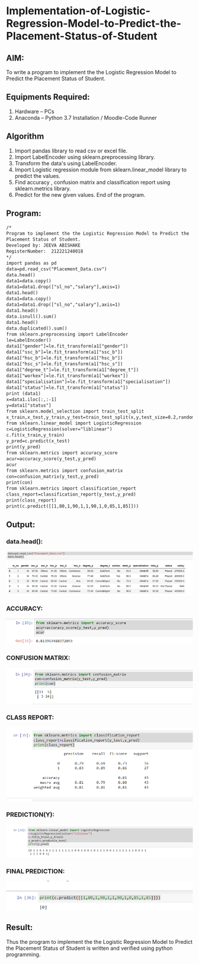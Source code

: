 # Implementation-of-Logistic-Regression-Model-to-Predict-the-Placement-Status-of-Student

## AIM:
To write a program to implement the the Logistic Regression Model to Predict the Placement Status of Student.

## Equipments Required:
1. Hardware – PCs
2. Anaconda – Python 3.7 Installation / Moodle-Code Runner

## Algorithm
1. Import pandas library to read csv or excel file.
2. Import LabelEncoder using sklearn.preprocessing library.
3. Transform the data's using LabelEncoder.
4. Import Logistic regression module from sklearn.linear_model library to predict the values.
5. Find accuracy , confusion matrix and classification report using sklearn.metrics library.
6. Predict for the new given values.
End of the program.

## Program:
```
/*
Program to implement the the Logistic Regression Model to Predict the Placement Status of Student.
Developed by: JEEVA ABISHAKE
RegisterNumber:  212221240018
*/
import pandas as pd
data=pd.read_csv("Placement_Data.csv")
data.head()
data1=data.copy()
data1=data1.drop(["sl_no","salary"],axis=1)
data1.head()
data1=data.copy()
data1=data1.drop(["sl_no","salary"],axis=1)
data1.head()
data.isnull().sum()
data1.head()
data.duplicated().sum()
from sklearn.preprocessing import LabelEncoder
le=LabelEncoder()
data1["gender"]=le.fit_transform(a1["gender"])
data1["ssc_b"]=le.fit_transform(a1["ssc_b"])
data1["hsc_b"]=le.fit_transform(a1["hsc_b"])
data1["hsc_s"]=le.fit_transform(a1["hsc_s"])
data1["degree_t"]=le.fit_transform(a1["degree_t"])
data1["workex"]=le.fit_transform(a1["workex"])
data1["specialisation"]=le.fit_transform(a1["specialisation"])
data1["status"]=le.fit_transform(a1["status"])
print (data1)
x=data1.iloc[:,:-1]
y=data1["status"]
from sklearn.model_selection import train_test_split
x_train,x_test,y_train,y_test=train_test_split(x,y,test_size=0.2,random_state=0)
from sklearn.linear_model import LogisticRegression
c=LogisticRegression(solver="liblinear")
c.fit(x_train,y_train)
y_pred=c.predict(x_test)
print(y_pred)
from sklearn.metrics import accuracy_score
acur=accuracy_score(y_test,y_pred)
acur
from sklearn.metrics import confusion_matrix
con=confusion_matrix(y_test,y_pred)
print(con)
from sklearn.metrics import classification_report
class_report=classification_report(y_test,y_pred)
print(class_report)
print(c.predict([[1,80,1,90,1,1,90,1,0,85,1,85]]))
```

## Output:
### data.head():
![OUTPUT](OUTOUT1.png)
### ACCURACY:
![OUTPUT2](OUTOUTACC.png)
### CONFUSION MATRIX:
![OUTPUT3](OUTOUTCON.png)
### CLASS REPORT:
![OUTPUT4](OUTCLASSREPORTT.png)
### PREDICTION(Y):
![OUTPUT5](OUTPRED.png)
### FINAL PREDICTION:
![OUTPUT6](OUTOUTFIN.png)

## Result:
Thus the program to implement the the Logistic Regression Model to Predict the Placement Status of Student is written and verified using python programming.
